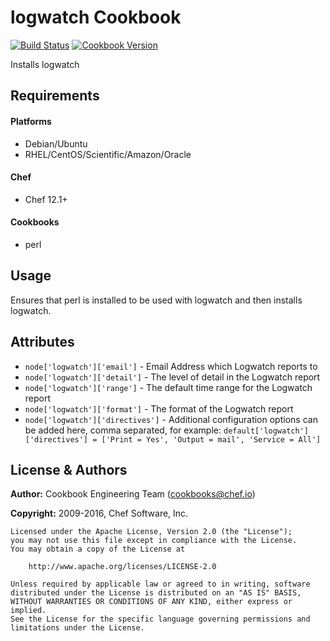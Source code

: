 logwatch Cookbook
=================
[![Build Status](https://travis-ci.org/chef-cookbooks/logwatch.svg?branch=master)](http://travis-ci.org/chef-cookbooks/logwatch)
[![Cookbook Version](https://img.shields.io/cookbook/v/logwatch.svg)](https://supermarket.chef.io/cookbooks/logwatch)

Installs logwatch


Requirements
------------
#### Platforms
- Debian/Ubuntu
- RHEL/CentOS/Scientific/Amazon/Oracle

#### Chef
- Chef 12.1+

#### Cookbooks
- perl


Usage
-----
Ensures that perl is installed to be used with logwatch and then installs logwatch.


Attributes
----------
- `node['logwatch']['email']` - Email Address which Logwatch reports to
- `node['logwatch']['detail']` - The level of detail in the Logwatch report
- `node['logwatch']['range']` - The default time range for the Logwatch report
- `node['logwatch']['format']` - The format of the Logwatch report
- `node['logwatch']['directives']` - Additional configuration options can be added here, comma separated, for example: `default['logwatch']['directives'] = ['Print = Yes', 'Output = mail', 'Service = All']`


License & Authors
-----------------

**Author:** Cookbook Engineering Team (<cookbooks@chef.io>)

**Copyright:** 2009-2016, Chef Software, Inc.
```
Licensed under the Apache License, Version 2.0 (the "License");
you may not use this file except in compliance with the License.
You may obtain a copy of the License at

    http://www.apache.org/licenses/LICENSE-2.0

Unless required by applicable law or agreed to in writing, software
distributed under the License is distributed on an "AS IS" BASIS,
WITHOUT WARRANTIES OR CONDITIONS OF ANY KIND, either express or implied.
See the License for the specific language governing permissions and
limitations under the License.
```
